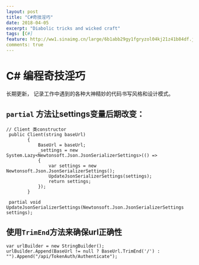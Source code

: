 ```yaml
---
layout: post
title: "C#奇技淫巧"
date: 2018-04-05
excerpt: "Diabolic tricks and wicked craft"
tags: [C#]
feature: http://ww1.sinaimg.cn/large/6b1abb29gy1fgryzol04kj21z41b84df.jpg
comments: true
---
```


# C\# 编程奇技淫巧
长期更新， 记录工作中遇到的各种大神精妙的代码书写风格和设计模式。

## `partial` 方法让settings变量后期改变：

```
// Client 类constructor
 public Client(string baseUrl)
        {
            BaseUrl = baseUrl; 
    		_settings = new System.Lazy<Newtonsoft.Json.JsonSerializerSettings>(() => 
            {
                var settings = new Newtonsoft.Json.JsonSerializerSettings();
                UpdateJsonSerializerSettings(settings);
                return settings;
            });
    	}
    
 partial void UpdateJsonSerializerSettings(Newtonsoft.Json.JsonSerializerSettings settings);
```

## 使用`TrimEnd`方法来确保url正确性

```
var urlBuilder = new StringBuilder();
urlBuilder.Append(BaseUrl != null ? BaseUrl.TrimEnd('/') : "").Append("/api/TokenAuth/Authenticate");
```



